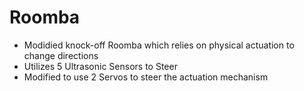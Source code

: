 # Roomba
- Modidied knock-off Roomba which relies on physical actuation to change directions
- Utilizes 5 Ultrasonic Sensors to Steer
- Modified to use 2 Servos to steer the actuation mechanism
